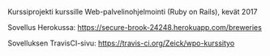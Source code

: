 Kurssiprojekti kurssille Web-palvelinohjelmointi (Ruby on Rails), kevät 2017

Sovellus Herokussa: https://secure-brook-24248.herokuapp.com/breweries

Sovelluksen TravisCI-sivu: https://travis-ci.org/Zeick/wpo-kurssityo